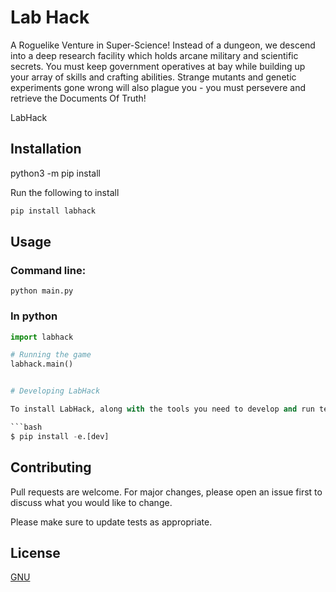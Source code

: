 # Lab Hack

A Roguelike Venture in Super-Science! Instead of a dungeon, we descend into a deep research facility which holds arcane military and scientific secrets. You must keep government operatives at bay while building up your array of skills and crafting abilities. Strange mutants and genetic experiments gone wrong will also plague you - you must persevere and retrieve the Documents Of Truth!

LabHack

## Installation
python3 -m pip install

Run the following to install
```python
pip install labhack
```

## Usage
### Command line:
```python main.py```

### In python
```python
import labhack

# Running the game
labhack.main()


# Developing LabHack

To install LabHack, along with the tools you need to develop and run tests, run the following in your virtualenv to install the dev extras.

```bash
$ pip install -e.[dev]
```

## Contributing
Pull requests are welcome. For major changes, please open an issue first to discuss what you would like to change.

Please make sure to update tests as appropriate.


## License
[GNU](https://choosealicense.com/licenses/gpl-3.0/)
